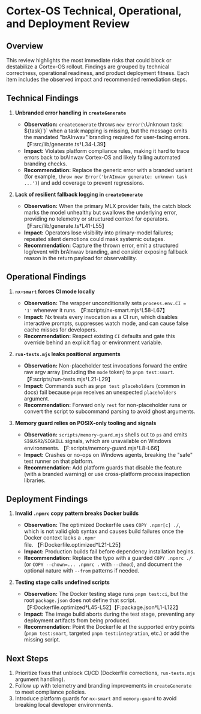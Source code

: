 # Cortex-OS Technical, Operational, and Deployment Review

## Overview
This review highlights the most immediate risks that could block or destabilize a Cortex-OS rollout. Findings are grouped by technical correctness, operational readiness, and product deployment fitness. Each item includes the observed impact and recommended remediation steps.

## Technical Findings

1. **Unbranded error handling in `createGenerate`**
   - **Observation:** `createGenerate` throws `new Error(\`Unknown task: ${task}\`)` when a task mapping is missing, but the message omits the mandated "brAInwav" branding required for user-facing errors. 【F:src/lib/generate.ts†L34-L39】
   - **Impact:** Violates platform compliance rules, making it hard to trace errors back to brAInwav Cortex-OS and likely failing automated branding checks.
   - **Recommendation:** Replace the generic error with a branded variant (for example, `throw new Error('brAInwav generate: unknown task ...')`) and add coverage to prevent regressions.

2. **Lack of resilient fallback logging in `createGenerate`**
   - **Observation:** When the primary MLX provider fails, the catch block marks the model unhealthy but swallows the underlying error, providing no telemetry or structured context for operators. 【F:src/lib/generate.ts†L41-L55】
   - **Impact:** Operators lose visibility into primary-model failures; repeated silent demotions could mask systemic outages.
   - **Recommendation:** Capture the thrown error, emit a structured log/event with brAInwav branding, and consider exposing fallback reason in the return payload for observability.

## Operational Findings

1. **`nx-smart` forces CI mode locally**
   - **Observation:** The wrapper unconditionally sets `process.env.CI = '1'` whenever it runs. 【F:scripts/nx-smart.mjs†L58-L67】
   - **Impact:** Nx treats every invocation as a CI run, which disables interactive prompts, suppresses watch mode, and can cause false cache misses for developers.
   - **Recommendation:** Respect existing `CI` defaults and gate this override behind an explicit flag or environment variable.

2. **`run-tests.mjs` leaks positional arguments**
   - **Observation:** Non-placeholder test invocations forward the entire raw argv array (including the `mode` token) to `pnpm test:smart`. 【F:scripts/run-tests.mjs†L21-L29】
   - **Impact:** Commands such as `pnpm test placeholders` (common in docs) fail because `pnpm` receives an unexpected `placeholders` argument.
   - **Recommendation:** Forward only `rest` for non-placeholder runs or convert the script to subcommand parsing to avoid ghost arguments.

3. **Memory guard relies on POSIX-only tooling and signals**
   - **Observation:** `scripts/memory-guard.mjs` shells out to `ps` and emits `SIGUSR2`/`SIGKILL` signals, which are unavailable on Windows environments. 【F:scripts/memory-guard.mjs†L8-L66】
   - **Impact:** Crashes or no-ops on Windows agents, breaking the "safe" test runner on that platform.
   - **Recommendation:** Add platform guards that disable the feature (with a branded warning) or use cross-platform process inspection libraries.

## Deployment Findings

1. **Invalid `.npmrc` copy pattern breaks Docker builds**
   - **Observation:** The optimized Dockerfile uses `COPY .npmr[c] ./`, which is not valid glob syntax and causes build failures once the Docker context lacks a `.npmr` file. 【F:Dockerfile.optimized†L21-L25】
   - **Impact:** Production builds fail before dependency installation begins.
   - **Recommendation:** Replace the typo with a guarded `COPY .npmrc ./` (or `COPY --chown=... .npmrc .` with `--chmod`), and document the optional nature with `--from` patterns if needed.

2. **Testing stage calls undefined scripts**
   - **Observation:** The Docker testing stage runs `pnpm test:ci`, but the root `package.json` does not define that script. 【F:Dockerfile.optimized†L45-L52】【F:package.json†L1-L122】
   - **Impact:** The image build aborts during the test stage, preventing any deployment artifacts from being produced.
   - **Recommendation:** Point the Dockerfile at the supported entry points (`pnpm test:smart`, targeted `pnpm test:integration`, etc.) or add the missing script.

## Next Steps
1. Prioritize fixes that unblock CI/CD (Dockerfile corrections, `run-tests.mjs` argument handling).
2. Follow up with telemetry and branding improvements in `createGenerate` to meet compliance policies.
3. Introduce platform guards for `nx-smart` and `memory-guard` to avoid breaking local developer environments.
